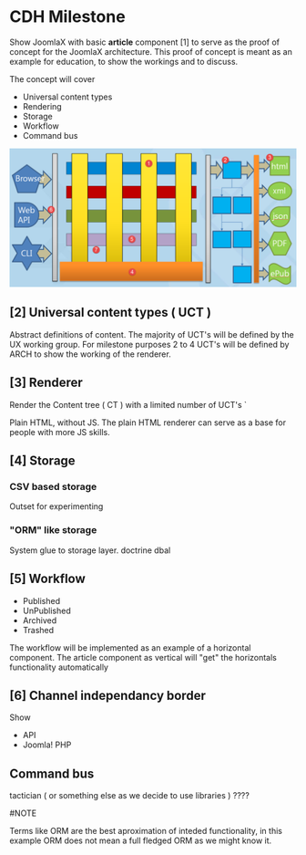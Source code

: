 # CDH Milestone

Show JoomlaX with basic **article** component [1] to serve as the proof of concept 
for the JoomlaX architecture. This proof of concept is meant as an example for education,
to show the workings and to discuss.

The concept will cover 

* Universal content types
* Rendering
* Storage
* Workflow
* Command bus

![Alt text](j4cdhms.png)

## [2] Universal content types ( UCT )
Abstract definitions of content. The majority of UCT's will be defined by the UX working group. 
For milestone purposes 2 to 4 UCT's will be defined by ARCH to show the working of the renderer.  

## [3] Renderer
Render the Content tree ( CT ) with a limited number of UCT's `

Plain HTML, without JS. The plain HTML renderer can serve as a base for
people with more JS skills.

## [4] Storage 
### CSV based storage
Outset for experimenting
### "ORM" like storage
System glue to storage layer. doctrine dbal
 
## [5] Workflow

* Published
* UnPublished
* Archived
* Trashed

The workflow will be implemented as an example of a horizontal component. 
The article component as vertical will "get" the horizontals functionality automatically

## [6] Channel independancy border

Show
* API
* Joomla! PHP

## Command bus

tactician ( or something else as we decide to use libraries )
????

#NOTE

Terms like ORM are the best aproximation of inteded functionality, in this example ORM does not mean a full fledged ORM as we might know it.
